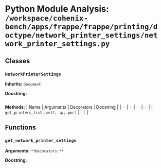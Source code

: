 # Python Module Analysis: `/workspace/cohenix-bench/apps/frappe/frappe/printing/doctype/network_printer_settings/network_printer_settings.py`

## Classes

### `NetworkPrinterSettings`
**Inherits:** `Document`


**Docstring:**
```

```

**Methods:**
| Name | Arguments | Decorators | Docstring |
|---|---|---|---|
| `get_printers_list` | `self, ip, port` | `` |  |





## Functions

### `get_network_printer_settings`
**Arguments:** ``
**Decorators:** ``

**Docstring:**
```

```

